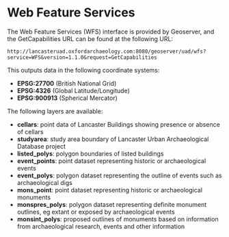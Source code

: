 # Web Feature Services

The Web Feature Services (WFS) interface is provided by Geoserver, and the GetCapabilities URL can be found at the following URL:
    
    http://lancasteruad.oxfordarchaeology.com:8080/geoserver/uad/wfs?service=WFS&version=1.1.0&request=GetCapabilities

This outputs data in the following coordinate systems:

* **EPSG:27700** (British National Grid)
* **EPSG:4326** (Global Latitude/Longitude)
* **EPSG:900913** (Spherical Mercator)

The following layers are available:

* **cellars**: point data of Lancaster Buildings showing presence or absence of cellars
* **studyarea**: study area boundary of Lancaster Urban Archaeological Database project
* **listed_polys**: polygon boundaries of listed buildings
* **event_points**: point dataset representing historic or archaeological events
* **event_polys**: polygon dataset representing the outline of events such as archaeological digs
* **mons_point**: point dataset representing historic or archaeological monuments
* **monspres_polys**: polygon dataset representing definite monument outlines, eg extant or exposed by archaeological events
* **monsint_polys**: proposed outlines of monuments based on information from archaeological research, events and other information



